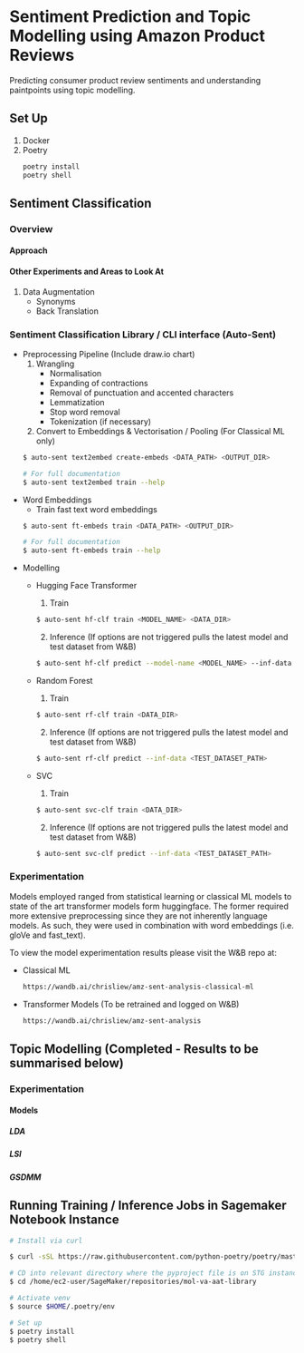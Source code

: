 # Sentiment Prediction and Topic Modelling using Amazon Product Reviews
Predicting consumer product review sentiments and understanding paintpoints using topic modelling.

## Set Up
1. Docker
2. Poetry
   ```zsh
   poetry install
   poetry shell
   ```

## Sentiment Classification
### Overview

#### Approach

#### Other Experiments and Areas to Look At
1. Data Augmentation
    * Synonyms
    * Back Translation

### Sentiment Classification Library / CLI interface (Auto-Sent)
* Preprocessing Pipeline (Include draw.io chart)
  1. Wrangling
     * Normalisation
     * Expanding of contractions
     * Removal of punctuation and accented characters
     * Lemmatization
     * Stop word removal
     * Tokenization (if necessary) 
  3. Convert to Embeddings & Vectorisation / Pooling (For Classical ML only)
  ```zsh
  $ auto-sent text2embed create-embeds <DATA_PATH> <OUTPUT_DIR>
  ```
  ```zsh
  # For full documentation
  $ auto-sent text2embed train --help
  ```
* Word Embeddings
  * Train fast text word embeddings
  ```zsh
  $ auto-sent ft-embeds train <DATA_PATH> <OUTPUT_DIR>
  ```
  ```zsh
  # For full documentation
  $ auto-sent ft-embeds train --help
  ```
* Modelling
  * Hugging Face Transformer
    1. Train
    ```zsh
    $ auto-sent hf-clf train <MODEL_NAME> <DATA_DIR>
    ```
    2. Inference (If options are not triggered pulls the latest model and test dataset from W&B)
    ```zsh
    $ auto-sent hf-clf predict --model-name <MODEL_NAME> --inf-data <TEST_DATASET_PATH>
    ```
  
  * Random Forest
    1. Train
    ```zsh
    $ auto-sent rf-clf train <DATA_DIR>
    ```
    2. Inference (If options are not triggered pulls the latest model and test dataset from W&B)
    ```zsh
    $ auto-sent rf-clf predict --inf-data <TEST_DATASET_PATH>
    ```
    
  * SVC
    1. Train
    ```zsh
    $ auto-sent svc-clf train <DATA_DIR>
    ```
    2. Inference (If options are not triggered pulls the latest model and test dataset from W&B)
    ```zsh
    $ auto-sent svc-clf predict --inf-data <TEST_DATASET_PATH>
    ``` 

### Experimentation
Models employed ranged from statistical learning or classical ML models to state of the art transformer models form huggingface. The former required more extensive preprocessing since they are not inherently language models. As such, they were used in combination with word embeddings (i.e. gloVe and fast_text).

To view the model experimentation results please visit the W&B repo at:
* Classical ML
    ```zsh
    https://wandb.ai/chrisliew/amz-sent-analysis-classical-ml
    ```
* Transformer Models (To be retrained and logged on W&B)
    ```zsh
    https://wandb.ai/chrisliew/amz-sent-analysis
    ```

## Topic Modelling (Completed - Results to be summarised below)
### Experimentation
#### Models
##### LDA
##### LSI
##### GSDMM

## Running Training / Inference Jobs in Sagemaker Notebook Instance
```zsh
# Install via curl

$ curl -sSL https://raw.githubusercontent.com/python-poetry/poetry/master/get-poetry.py | python -

# CD into relevant directory where the pyproject file is on STG instance
$ cd /home/ec2-user/SageMaker/repositories/mol-va-aat-library

# Activate venv
$ source $HOME/.poetry/env 

# Set up
$ poetry install
$ poetry shell
```

